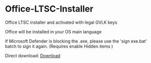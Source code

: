 # Office-LTSC-Installer
Office LTSC installer and activated with legal GVLK keys

Office will be installed in your OS main language

If Microsoft Defender is blocking the .exe, please use the 'sign exe.bat' batch to sign it again. (Requires enable Hidden items )

Direct download: [Download](https://downgit.github.io/#/home?url=https://github.com/Mealman1551/Office-LTSC-Installer/blob/main/Microsoft%20Office%202021%20ProPlus.zip)
